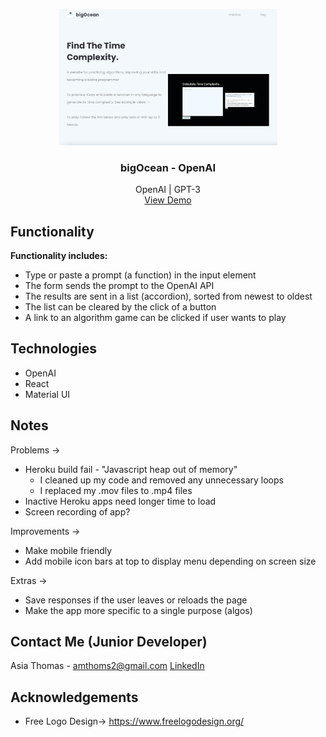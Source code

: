 <!-- PROJECT LOGO -->
<p align="center">
    <img src="src/media/website.png" alt="HomePage" width="350" />

  <h3 align="center">bigOcean - OpenAI</h3>

  <p align="center">
    OpenAI | GPT-3
    <br />
    <a href="https://big0cean.herokuapp.com/">View Demo</a>
  </p>
</p>

## Functionality

<strong>Functionality includes:</strong>
* Type or paste a prompt (a function) in the input element
* The form sends the prompt to the OpenAI API
* The results are sent in a list (accordion), sorted from newest to oldest
* The list can be cleared by the click of a button
* A link to an algorithm game can be clicked if user wants to play


## Technologies
* OpenAI
* React
* Material UI

## Notes
Problems ->
* Heroku build fail - "Javascript heap out of memory"
  - I cleaned up my code and removed any unnecessary loops
  - I replaced my .mov files to .mp4 files
* Inactive Heroku apps need longer time to load
* Screen recording of app?

Improvements ->
* Make mobile friendly
* Add mobile icon bars at top to display menu depending on screen size

Extras ->
* Save responses if the user leaves or reloads the page
* Make the app more specific to a single purpose (algos)

## Contact Me (Junior Developer)

Asia Thomas - amthoms2@gmail.com
<a href="https://www.linkedin.com/in/amthoms2/">LinkedIn</a>

<!-- ACKNOWLEDGEMENTS -->
## Acknowledgements
* Free Logo Design-> https://www.freelogodesign.org/

